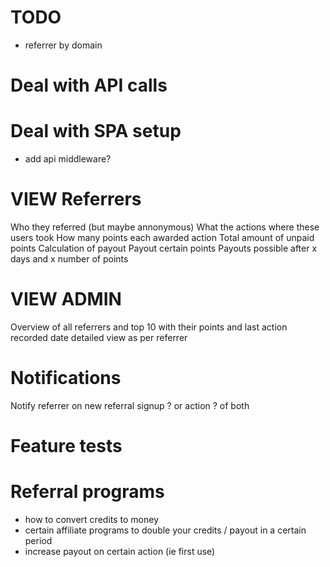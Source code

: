 # TODO
* referrer by domain

# Deal with API calls

# Deal with SPA setup
* add api middleware? 

# VIEW Referrers
Who they referred (but maybe annonymous)
What the actions where these users took
How many points each awarded action
Total amount of unpaid points
Calculation of payout
Payout certain points
Payouts possible after x days and x number of points


# VIEW ADMIN
Overview of all referrers and top 10 with their points and last action recorded date
detailed view as per referrer

# Notifications
Notify referrer on new referral signup ? or action ? of both

# Feature tests

# Referral programs
* how to convert credits to money
* certain affiliate programs to double your credits / payout in a certain period
* increase payout on certain action (ie first use)



